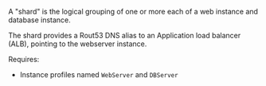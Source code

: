 A "shard" is the logical grouping of one or more each of a web instance and database instance.

The shard provides a Rout53 DNS alias to an Application load balancer (ALB), pointing to the webserver instance.

Requires:
  * Instance profiles named `WebServer` and `DBServer`
